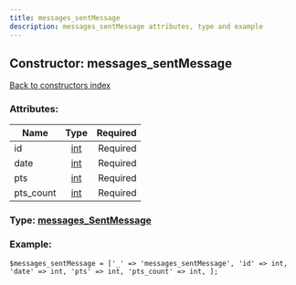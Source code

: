 ```yaml
---
title: messages_sentMessage
description: messages_sentMessage attributes, type and example
---
```

## Constructor: messages\_sentMessage  
[Back to constructors index](index.md)



### Attributes:

| Name     |    Type       | Required |
|----------|:-------------:|---------:|
|id|[int](../types/int.md) | Required|
|date|[int](../types/int.md) | Required|
|pts|[int](../types/int.md) | Required|
|pts\_count|[int](../types/int.md) | Required|



### Type: [messages\_SentMessage](../types/messages_SentMessage.md)


### Example:

```
$messages_sentMessage = ['_' => 'messages_sentMessage', 'id' => int, 'date' => int, 'pts' => int, 'pts_count' => int, ];
```  

